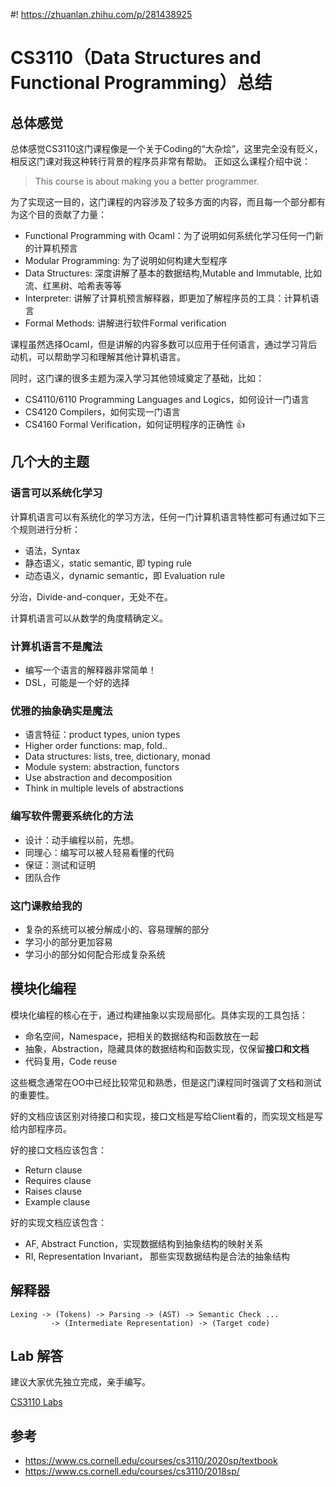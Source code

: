 #! https://zhuanlan.zhihu.com/p/281438925
# CS3110（Data Structures and Functional Programming）总结

## 总体感觉

总体感觉CS3110这门课程像是一个关于Coding的“大杂烩”，这里完全没有贬义，相反这门课对我这种转行背景的程序员非常有帮助。
正如这么课程介绍中说：

> This course is about making you a better programmer. 

为了实现这一目的，这门课程的内容涉及了较多方面的内容，而且每一个部分都有为这个目的贡献了力量：

- Functional Programming with Ocaml：为了说明如何系统化学习任何一门新的计算机预言
- Modular Programming: 为了说明如何构建大型程序
- Data Structures: 深度讲解了基本的数据结构,Mutable and Immutable, 比如流、红黑树、哈希表等等
- Interpreter: 讲解了计算机预言解释器，即更加了解程序员的工具：计算机语言
- Formal Methods: 讲解进行软件Formal verification

课程虽然选择Ocaml，但是讲解的内容多数可以应用于任何语言，通过学习背后动机，可以帮助学习和理解其他计算机语言。

同时，这门课的很多主题为深入学习其他领域奠定了基础，比如：

- CS4110/6110 Programming Languages and Logics，如何设计一门语言
- CS4120 Compilers，如何实现一门语言
- CS4160 Formal Verification，如何证明程序的正确性 :+1: 

## 几个大的主题
### 语言可以系统化学习
计算机语言可以有系统化的学习方法，任何一门计算机语言特性都可有通过如下三个规则进行分析：
- 语法，Syntax
- 静态语义，static semantic, 即 typing rule
- 动态语义，dynamic semantic，即 Evaluation rule

分治，Divide-and-conquer，无处不在。

计算机语言可以从数学的角度精确定义。

### 计算机语言不是魔法

- 编写一个语言的解释器非常简单！
- DSL，可能是一个好的选择

### 优雅的抽象确实是魔法

- 语言特征：product types, union types
- Higher order functions: map, fold..
- Data structures: lists, tree, dictionary, monad
- Module system: abstraction, functors
- Use abstraction and decomposition
- Think in multiple levels of abstractions

### 编写软件需要系统化的方法

- 设计：动手编程以前，先想。
- 同理心：编写可以被人轻易看懂的代码
- 保证：测试和证明
- 团队合作

### 这门课教给我的

- 复杂的系统可以被分解成小的、容易理解的部分
- 学习小的部分更加容易
- 学习小的部分如何配合形成复杂系统

## 模块化编程

模块化编程的核心在于，通过构建抽象以实现局部化。具体实现的工具包括：
- 命名空间，Namespace，把相关的数据结构和函数放在一起
- 抽象，Abstraction，隐藏具体的数据结构和函数实现，仅保留**接口和文档**
- 代码复用，Code reuse

这些概念通常在OO中已经比较常见和熟悉，但是这门课程同时强调了文档和测试的重要性。

好的文档应该区别对待接口和实现，接口文档是写给Client看的，而实现文档是写给内部程序员。

好的接口文档应该包含：
- Return clause
- Requires clause
- Raises clause
- Example clause

好的实现文档应该包含：

- AF, Abstract Function，实现数据结构到抽象结构的映射关系
- RI, Representation Invariant， 那些实现数据结构是合法的抽象结构

## 解释器

```
Lexing -> (Tokens) -> Parsing -> (AST) -> Semantic Check ...
         -> (Intermediate Representation) -> (Target code)
```

## Lab 解答

建议大家优先独立完成，亲手编写。

[CS3110 Labs](https://github.com/wangzhe3224/cs3110)

## 参考

- https://www.cs.cornell.edu/courses/cs3110/2020sp/textbook
- https://www.cs.cornell.edu/courses/cs3110/2018sp/
